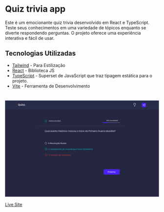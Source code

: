 # Quiz trivia app

Este é um emocionante quiz trivia desenvolvido em React e TypeScript. Teste seus conhecimentos em uma variedade de tópicos enquanto se diverte respondendo perguntas. O projeto oferece uma experiência interativa e fácil de usar.

## Tecnologias Utilizadas
- [Tailwind](https://tailwindcss.com) - Para Estilização
- [React](https://reactjs.org/) - Biblioteca JS
- [TypeScript](https://www.typescriptlang.org) - Superset de JavaScript que traz tipagem estática para o projeto.
- [Vite](https://vitejs.dev) - Ferramenta de Desenvolvimento

#
![preview.img](./public/preview.png)

[Live Site](https://brilliant-otter-3bb675.netlify.app/)
